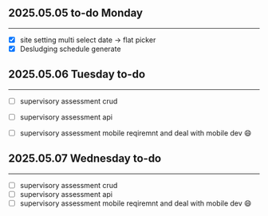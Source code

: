 ## 2025.05.05 to-do Monday

---

* [X] site setting multi select date  -> flat picker
* [X] Desludging schedule generate

## 2025.05.06 Tuesday to-do

---

* [ ] supervisory assessment crud
* [ ] supervisory assessment api
* [ ] supervisory assessment mobile reqiremnt and deal with mobile dev 😄


## 2025.05.07 Wednesday to-do

---

* [ ] supervisory assessment crud
* [ ] supervisory assessment api
* [ ] supervisory assessment mobile reqiremnt and deal with mobile dev 😄
